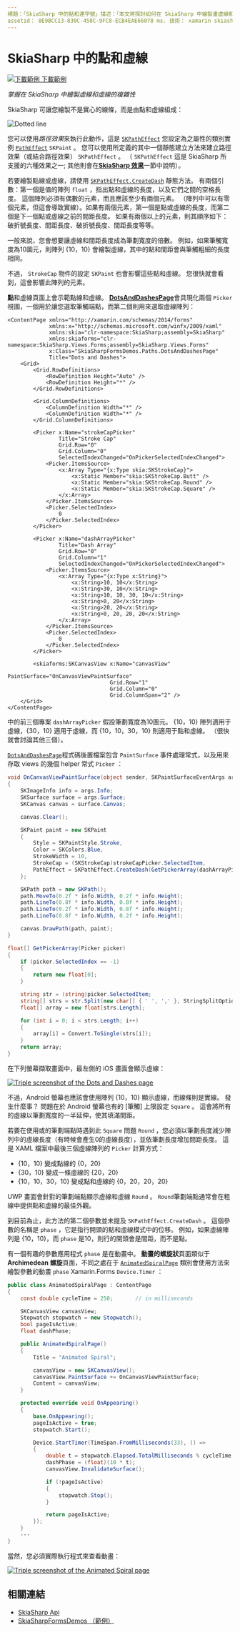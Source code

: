 ```yaml
---
標題：「SkiaSharp 中的點和連字號」描述：「本文將探討如何在 SkiaSharp 中繪製畫虛線和虛線的複雜性，並以範例程式碼示範這種情況。」
assetid： 8E9BCC13-830C-458C-9FC8-ECB4EAE66078 ms. 技術： xamarin skiasharp author： davidbritch ms-chap： dabritch ms. date：03/10/2017 否-loc： [ Xamarin.Forms ， Xamarin.Essentials ]
---
```


# <a name="dots-and-dashes-in-skiasharp"></a>SkiaSharp 中的點和虛線

[![下載範例 ](~/media/shared/download.png) 下載範例](https://docs.microsoft.com/samples/xamarin/xamarin-forms-samples/skiasharpforms-demos)

_掌握在 SkiaSharp 中繪製虛線和虛線的複雜性_

SkiaSharp 可讓您繪製不是實心的線條，而是由點和虛線組成：

![](dots-images/dottedlinesample.png "Dotted line")

您可以使用*路徑效果*來執行此動作，這是 [`SKPathEffect`](xref:SkiaSharp.SKPathEffect) 您設定為之屬性的類別實例 [`PathEffect`](xref:SkiaSharp.SKPaint.PathEffect) `SKPaint` 。 您可以使用所定義的其中一個靜態建立方法來建立路徑效果（或結合路徑效果） `SKPathEffect` 。 （ `SKPathEffect` 這是 SkiaSharp 所支援的六種效果之一; 其他則會在[**SkiaSharp 效果**](../effects/index.md)一節中說明）。

若要繪製點線或虛線，請使用 [`SKPathEffect.CreateDash`](xref:SkiaSharp.SKPathEffect.CreateDash(System.Single[],System.Single)) 靜態方法。 有兩個引數：第一個是值的陣列 `float` ，指出點和虛線的長度，以及它們之間的空格長度。 這個陣列必須有偶數的元素，而且應該至少有兩個元素。 （陣列中可以有零個元素，但這會導致實線）。如果有兩個元素，第一個是點或虛線的長度，而第二個是下一個點或虛線之前的間距長度。 如果有兩個以上的元素，則其順序如下：破折號長度、間距長度、破折號長度、間距長度等等。

一般來說，您會想要讓虛線和間距長度成為筆劃寬度的倍數。 例如，如果筆觸寬度為10圖元，則陣列 {10，10} 會繪製虛線，其中的點和間距會與筆觸粗細的長度相同。

不過， `StrokeCap` 物件的設定 `SKPaint` 也會影響這些點和虛線。 您很快就會看到，這會影響此陣列的元素。

**點**和虛線頁面上會示範點線和虛線。 [**DotsAndDashesPage**](https://github.com/xamarin/xamarin-forms-samples/blob/master/SkiaSharpForms/Demos/Demos/SkiaSharpFormsDemos/Paths/DotsAndDashesPage.xaml)會具現化兩個 `Picker` 視圖，一個用於讓您選取筆觸端點，而第二個則用來選取虛線陣列：

```xaml
<ContentPage xmlns="http://xamarin.com/schemas/2014/forms"
             xmlns:x="http://schemas.microsoft.com/winfx/2009/xaml"
             xmlns:skia="clr-namespace:SkiaSharp;assembly=SkiaSharp"
             xmlns:skiaforms="clr-namespace:SkiaSharp.Views.Forms;assembly=SkiaSharp.Views.Forms"
             x:Class="SkiaSharpFormsDemos.Paths.DotsAndDashesPage"
             Title="Dots and Dashes">
    <Grid>
        <Grid.RowDefinitions>
            <RowDefinition Height="Auto" />
            <RowDefinition Height="*" />
        </Grid.RowDefinitions>

        <Grid.ColumnDefinitions>
            <ColumnDefinition Width="*" />
            <ColumnDefinition Width="*" />
        </Grid.ColumnDefinitions>

        <Picker x:Name="strokeCapPicker"
                Title="Stroke Cap"
                Grid.Row="0"
                Grid.Column="0"
                SelectedIndexChanged="OnPickerSelectedIndexChanged">
            <Picker.ItemsSource>
                <x:Array Type="{x:Type skia:SKStrokeCap}">
                    <x:Static Member="skia:SKStrokeCap.Butt" />
                    <x:Static Member="skia:SKStrokeCap.Round" />
                    <x:Static Member="skia:SKStrokeCap.Square" />
                </x:Array>
            </Picker.ItemsSource>
            <Picker.SelectedIndex>
                0
            </Picker.SelectedIndex>
        </Picker>

        <Picker x:Name="dashArrayPicker"
                Title="Dash Array"
                Grid.Row="0"
                Grid.Column="1"
                SelectedIndexChanged="OnPickerSelectedIndexChanged">
            <Picker.ItemsSource>
                <x:Array Type="{x:Type x:String}">
                    <x:String>10, 10</x:String>
                    <x:String>30, 10</x:String>
                    <x:String>10, 10, 30, 10</x:String>
                    <x:String>0, 20</x:String>
                    <x:String>20, 20</x:String>
                    <x:String>0, 20, 20, 20</x:String>
                </x:Array>
            </Picker.ItemsSource>
            <Picker.SelectedIndex>
                0
            </Picker.SelectedIndex>
        </Picker>

        <skiaforms:SKCanvasView x:Name="canvasView"
                                PaintSurface="OnCanvasViewPaintSurface"
                                Grid.Row="1"
                                Grid.Column="0"
                                Grid.ColumnSpan="2" />
    </Grid>
</ContentPage>
```

 中的前三個專案 `dashArrayPicker` 假設筆劃寬度為10圖元。 {10，10} 陣列適用于虛線，{30，10} 適用于虛線，而 {10，10，30，10} 則適用于點和虛線。 （很快就會討論其他三個）。

[`DotsAndDashesPage`](https://github.com/xamarin/xamarin-forms-samples/blob/master/SkiaSharpForms/Demos/Demos/SkiaSharpFormsDemos/Paths/DotsAndDashesPage.xaml.cs)程式碼後置檔案包含 `PaintSurface` 事件處理常式，以及用來存取 views 的幾個 helper 常式 `Picker` ：

```csharp
void OnCanvasViewPaintSurface(object sender, SKPaintSurfaceEventArgs args)
{
    SKImageInfo info = args.Info;
    SKSurface surface = args.Surface;
    SKCanvas canvas = surface.Canvas;

    canvas.Clear();

    SKPaint paint = new SKPaint
    {
        Style = SKPaintStyle.Stroke,
        Color = SKColors.Blue,
        StrokeWidth = 10,
        StrokeCap = (SKStrokeCap)strokeCapPicker.SelectedItem,
        PathEffect = SKPathEffect.CreateDash(GetPickerArray(dashArrayPicker), 20)
    };

    SKPath path = new SKPath();
    path.MoveTo(0.2f * info.Width, 0.2f * info.Height);
    path.LineTo(0.8f * info.Width, 0.8f * info.Height);
    path.LineTo(0.2f * info.Width, 0.8f * info.Height);
    path.LineTo(0.8f * info.Width, 0.2f * info.Height);

    canvas.DrawPath(path, paint);
}

float[] GetPickerArray(Picker picker)
{
    if (picker.SelectedIndex == -1)
    {
        return new float[0];
    }

    string str = (string)picker.SelectedItem;
    string[] strs = str.Split(new char[] { ' ', ',' }, StringSplitOptions.RemoveEmptyEntries);
    float[] array = new float[strs.Length];

    for (int i = 0; i < strs.Length; i++)
    {
        array[i] = Convert.ToSingle(strs[i]);
    }
    return array;
}
```

在下列螢幕擷取畫面中，最左側的 iOS 畫面會顯示虛線：

[![](dots-images/dotsanddashes-small.png "Triple screenshot of the Dots and Dashes page")](dots-images/dotsanddashes-large.png#lightbox "Triple screenshot of the Dots and Dashes page")

不過，Android 螢幕也應該會使用陣列 {10，10} 顯示虛線，而線條則是實線。 發生什麼事？ 問題在於 Android 螢幕也有的 [筆觸] 上限設定 `Square` 。 這會將所有的虛線以筆劃寬度的一半延伸，使其填滿間距。

若要在使用或的筆劃端點時遇到此 `Square` 問題 `Round` ，您必須以筆劃長度減少陣列中的虛線長度（有時候會產生0的虛線長度），並依筆劃長度增加間距長度。 這是 XAML 檔案中最後三個虛線陣列的 `Picker` 計算方式：

- {10，10} 變成點線的 {0，20}
- {30，10} 變成一條虛線的 {20，20}
- {10，10，30，10} 變成點和虛線的 {0，20，20，20}

UWP 畫面會針對的筆劃端點顯示虛線和虛線 `Round` 。 `Round`筆劃端點通常會在粗線中提供點和虛線的最佳外觀。

到目前為止，此方法的第二個參數並未提及 `SKPathEffect.CreateDash` 。 這個參數的名稱是 `phase` ，它是指行開頭的點和虛線模式中的位移。 例如，如果虛線陣列是 {10，10}，而 `phase` 是10，則行的開頭會是間距，而不是點。

有一個有趣的參數應用程式 `phase` 是在動畫中。 **動畫的螺旋狀**頁面類似于**Archimedean 螺旋**頁面，不同之處在于 [`AnimatedSpiralPage`](https://github.com/xamarin/xamarin-forms-samples/blob/master/SkiaSharpForms/Demos/Demos/SkiaSharpFormsDemos/Paths/AnimatedSpiralPage.cs) 類別會使用方法來繪製參數的動畫 `phase` Xamarin.Forms `Device.Timer` ：

```csharp
public class AnimatedSpiralPage : ContentPage
{
    const double cycleTime = 250;       // in milliseconds

    SKCanvasView canvasView;
    Stopwatch stopwatch = new Stopwatch();
    bool pageIsActive;
    float dashPhase;

    public AnimatedSpiralPage()
    {
        Title = "Animated Spiral";

        canvasView = new SKCanvasView();
        canvasView.PaintSurface += OnCanvasViewPaintSurface;
        Content = canvasView;
    }

    protected override void OnAppearing()
    {
        base.OnAppearing();
        pageIsActive = true;
        stopwatch.Start();

        Device.StartTimer(TimeSpan.FromMilliseconds(33), () =>
        {
            double t = stopwatch.Elapsed.TotalMilliseconds % cycleTime / cycleTime;
            dashPhase = (float)(10 * t);
            canvasView.InvalidateSurface();

            if (!pageIsActive)
            {
                stopwatch.Stop();
            }

            return pageIsActive;
        });
    }
    ···  
}
```

當然，您必須實際執行程式來查看動畫：

[![](dots-images/animatedspiral-small.png "Triple screenshot of the Animated Spiral page")](dots-images/animatedspiral-large.png#lightbox "Triple screenshot of the Animated Spiral page")

## <a name="related-links"></a>相關連結

- [SkiaSharp Api](https://docs.microsoft.com/dotnet/api/skiasharp)
- [SkiaSharpFormsDemos （範例）](https://docs.microsoft.com/samples/xamarin/xamarin-forms-samples/skiasharpforms-demos)
